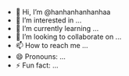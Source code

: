 - 👋 Hi, I’m @hanhanhanhanhaa
- 👀 I’m interested in ...
- 🌱 I’m currently learning ...
- 💞️ I’m looking to collaborate on ...
- 📫 How to reach me ...
- 😄 Pronouns: ...
- ⚡ Fun fact: ...

<!---
hanhanhanhanhaa/hanhanhanhanhaa is a ✨ special ✨ repository because its `README.md` (this file) appears on your GitHub profile.
You can click the Preview link to take a look at your changes.
--->
